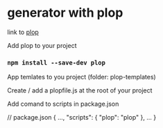 # generator with plop

link to [plop](https://plopjs.com/)
 
 Add plop to your project

 ### `npm install --save-dev plop`

 App temlates to you project (folder: plop-templates)

Create / add a plopfile.js at the root of your project </b>


Add comand to scripts in package.json </br>

// package.json
{
    ...,
    "scripts": {
        "plop": "plop"
    },
    ...
}
